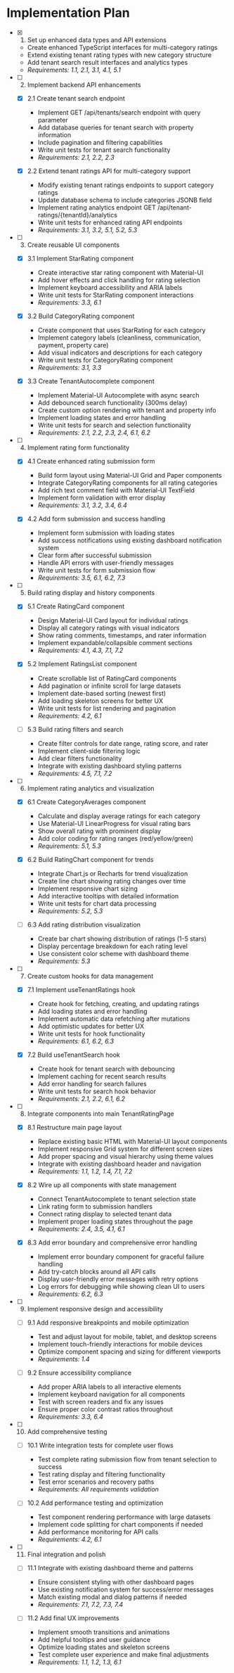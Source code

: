 # Implementation Plan

- [x] 1. Set up enhanced data types and API extensions
  - Create enhanced TypeScript interfaces for multi-category ratings
  - Extend existing tenant rating types with new category structure
  - Add tenant search result interfaces and analytics types
  - _Requirements: 1.1, 2.1, 3.1, 4.1, 5.1_

- [ ] 2. Implement backend API enhancements
  - [x] 2.1 Create tenant search endpoint
    - Implement GET /api/tenants/search endpoint with query parameter
    - Add database queries for tenant search with property information
    - Include pagination and filtering capabilities
    - Write unit tests for tenant search functionality
    - _Requirements: 2.1, 2.2, 2.3_

  - [x] 2.2 Extend tenant ratings API for multi-category support
    - Modify existing tenant ratings endpoints to support category ratings
    - Update database schema to include categories JSONB field
    - Implement rating analytics endpoint GET /api/tenant-ratings/{tenantId}/analytics
    - Write unit tests for enhanced rating API endpoints
    - _Requirements: 3.1, 3.2, 5.1, 5.2, 5.3_

- [ ] 3. Create reusable UI components
  - [x] 3.1 Implement StarRating component
    - Create interactive star rating component with Material-UI
    - Add hover effects and click handling for rating selection
    - Implement keyboard accessibility and ARIA labels
    - Write unit tests for StarRating component interactions
    - _Requirements: 3.3, 6.1_

  - [x] 3.2 Build CategoryRating component
    - Create component that uses StarRating for each category
    - Implement category labels (cleanliness, communication, payment, property care)
    - Add visual indicators and descriptions for each category
    - Write unit tests for CategoryRating component
    - _Requirements: 3.1, 3.3_

  - [x] 3.3 Create TenantAutocomplete component
    - Implement Material-UI Autocomplete with async search
    - Add debounced search functionality (300ms delay)
    - Create custom option rendering with tenant and property info
    - Implement loading states and error handling
    - Write unit tests for search and selection functionality
    - _Requirements: 2.1, 2.2, 2.3, 2.4, 6.1, 6.2_

- [ ] 4. Implement rating form functionality
  - [x] 4.1 Create enhanced rating submission form
    - Build form layout using Material-UI Grid and Paper components
    - Integrate CategoryRating components for all rating categories
    - Add rich text comment field with Material-UI TextField
    - Implement form validation with error display
    - _Requirements: 3.1, 3.2, 3.4, 6.4_

  - [x] 4.2 Add form submission and success handling
    - Implement form submission with loading states
    - Add success notifications using existing dashboard notification system
    - Clear form after successful submission
    - Handle API errors with user-friendly messages
    - Write unit tests for form submission flow
    - _Requirements: 3.5, 6.1, 6.2, 7.3_

- [ ] 5. Build rating display and history components
  - [x] 5.1 Create RatingCard component
    - Design Material-UI Card layout for individual ratings
    - Display all category ratings with visual indicators
    - Show rating comments, timestamps, and rater information
    - Implement expandable/collapsible comment sections
    - _Requirements: 4.1, 4.3, 7.1, 7.2_

  - [x] 5.2 Implement RatingsList component
    - Create scrollable list of RatingCard components
    - Add pagination or infinite scroll for large datasets
    - Implement date-based sorting (newest first)
    - Add loading skeleton screens for better UX
    - Write unit tests for list rendering and pagination
    - _Requirements: 4.2, 6.1_

  - [ ] 5.3 Build rating filters and search
    - Create filter controls for date range, rating score, and rater
    - Implement client-side filtering logic
    - Add clear filters functionality
    - Integrate with existing dashboard styling patterns
    - _Requirements: 4.5, 7.1, 7.2_

- [ ] 6. Implement rating analytics and visualization
  - [x] 6.1 Create CategoryAverages component
    - Calculate and display average ratings for each category
    - Use Material-UI LinearProgress for visual rating bars
    - Show overall rating with prominent display
    - Add color coding for rating ranges (red/yellow/green)
    - _Requirements: 5.1, 5.3_

  - [x] 6.2 Build RatingChart component for trends
    - Integrate Chart.js or Recharts for trend visualization
    - Create line chart showing rating changes over time
    - Implement responsive chart sizing
    - Add interactive tooltips with detailed information
    - Write unit tests for chart data processing
    - _Requirements: 5.2, 5.3_

  - [ ] 6.3 Add rating distribution visualization
    - Create bar chart showing distribution of ratings (1-5 stars)
    - Display percentage breakdown for each rating level
    - Use consistent color scheme with dashboard theme
    - _Requirements: 5.3_

- [ ] 7. Create custom hooks for data management
  - [x] 7.1 Implement useTenantRatings hook
    - Create hook for fetching, creating, and updating ratings
    - Add loading states and error handling
    - Implement automatic data refetching after mutations
    - Add optimistic updates for better UX
    - Write unit tests for hook functionality
    - _Requirements: 6.1, 6.2, 6.3_

  - [x] 7.2 Build useTenantSearch hook
    - Create hook for tenant search with debouncing
    - Implement caching for recent search results
    - Add error handling for search failures
    - Write unit tests for search hook behavior
    - _Requirements: 2.1, 2.2, 6.1, 6.2_

- [ ] 8. Integrate components into main TenantRatingPage
  - [x] 8.1 Restructure main page layout
    - Replace existing basic HTML with Material-UI layout components
    - Implement responsive Grid system for different screen sizes
    - Add proper spacing and visual hierarchy using theme values
    - Integrate with existing dashboard header and navigation
    - _Requirements: 1.1, 1.2, 1.4, 7.1, 7.2_

  - [x] 8.2 Wire up all components with state management
    - Connect TenantAutocomplete to tenant selection state
    - Link rating form to submission handlers
    - Connect rating display to selected tenant data
    - Implement proper loading states throughout the page
    - _Requirements: 2.4, 3.5, 4.1, 6.1_

  - [x] 8.3 Add error boundary and comprehensive error handling
    - Implement error boundary component for graceful failure handling
    - Add try-catch blocks around all API calls
    - Display user-friendly error messages with retry options
    - Log errors for debugging while showing clean UI to users
    - _Requirements: 6.2, 6.3_

- [ ] 9. Implement responsive design and accessibility
  - [ ] 9.1 Add responsive breakpoints and mobile optimization
    - Test and adjust layout for mobile, tablet, and desktop screens
    - Implement touch-friendly interactions for mobile devices
    - Optimize component spacing and sizing for different viewports
    - _Requirements: 1.4_

  - [ ] 9.2 Ensure accessibility compliance
    - Add proper ARIA labels to all interactive elements
    - Implement keyboard navigation for all components
    - Test with screen readers and fix any issues
    - Ensure proper color contrast ratios throughout
    - _Requirements: 3.3, 6.4_

- [ ] 10. Add comprehensive testing
  - [ ] 10.1 Write integration tests for complete user flows
    - Test complete rating submission flow from tenant selection to success
    - Test rating display and filtering functionality
    - Test error scenarios and recovery paths
    - _Requirements: All requirements validation_

  - [ ] 10.2 Add performance testing and optimization
    - Test component rendering performance with large datasets
    - Implement code splitting for chart components if needed
    - Add performance monitoring for API calls
    - _Requirements: 4.2, 6.1_

- [ ] 11. Final integration and polish
  - [ ] 11.1 Integrate with existing dashboard theme and patterns
    - Ensure consistent styling with other dashboard pages
    - Use existing notification system for success/error messages
    - Match existing modal and dialog patterns if needed
    - _Requirements: 7.1, 7.2, 7.3, 7.4_

  - [ ] 11.2 Add final UX improvements
    - Implement smooth transitions and animations
    - Add helpful tooltips and user guidance
    - Optimize loading states and skeleton screens
    - Test complete user experience and make final adjustments
    - _Requirements: 1.1, 1.2, 1.3, 6.1_